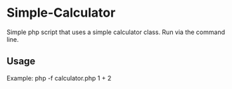# Simple-Calculator
Simple php script that uses a simple calculator class. Run via the command line.

## Usage
Example: php -f calculator.php 1 + 2
